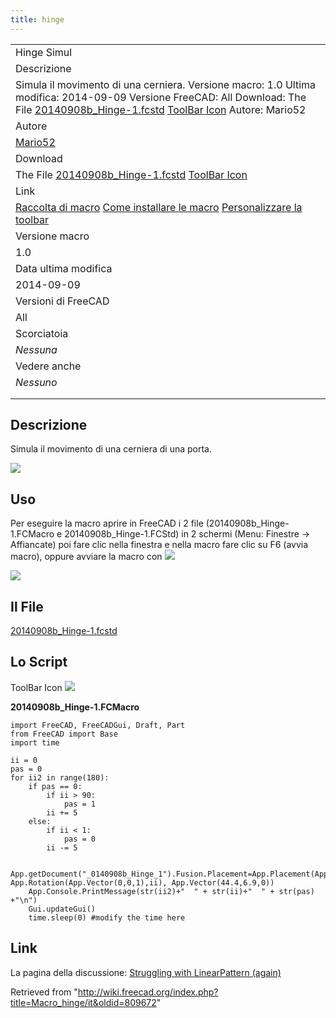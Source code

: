 ```yaml
---
title: hinge
---
```


|                                                                                                                                                                                                                                                                                                            |
| ---------------------------------------------------------------------------------------------------------------------------------------------------------------------------------------------------------------------------------------------------------------------------------------------------------- |
| Hinge Simul                                                                                                                                                                                                                                                                                                |
| Descrizione                                                                                                                                                                                                                                                                                                |
| Simula il movimento di una cerniera. Versione macro: 1.0 Ultima modifica: 2014-09-09 Versione FreeCAD: All Download: The File [20140908b_Hinge-1.fcstd](http://forum.freecadweb.org/download/file.php?id=7628) [ToolBar Icon](https://www.freecadweb.org/wiki/images/a/a8/Macro_hinge.png) Autore: Mario52 |
| Autore                                                                                                                                                                                                                                                                                                     |
| [Mario52](/User:Mario52 "User:Mario52")                                                                                                                                                                                                                                                                    |
| Download                                                                                                                                                                                                                                                                                                   |
| The File [20140908b_Hinge-1.fcstd](http://forum.freecadweb.org/download/file.php?id=7628) [ToolBar Icon](https://www.freecadweb.org/wiki/images/a/a8/Macro_hinge.png)                                                                                                                                      |
| Link                                                                                                                                                                                                                                                                                                       |
| [Raccolta di macro](/Macros_recipes/it "Macros recipes/it") [Come installare le macro](/How_to_install_macros/it "How to install macros/it") [Personalizzare la toolbar](/Customize_Toolbars/it "Customize Toolbars/it")                                                                                   |
| Versione macro                                                                                                                                                                                                                                                                                             |
| 1.0                                                                                                                                                                                                                                                                                                        |
| Data ultima modifica                                                                                                                                                                                                                                                                                       |
| 2014-09-09                                                                                                                                                                                                                                                                                                 |
| Versioni di FreeCAD                                                                                                                                                                                                                                                                                        |
| All                                                                                                                                                                                                                                                                                                        |
| Scorciatoia                                                                                                                                                                                                                                                                                                |
| _Nessuna_                                                                                                                                                                                                                                                                                                  |
| Vedere anche                                                                                                                                                                                                                                                                                               |
| _Nessuno_                                                                                                                                                                                                                                                                                                  |
|                                                                                                                                                                                                                                                                                                            |
|                                                                                                                                                                                                                                                                                                            |

## Descrizione

Simula il movimento di una cerniera di una porta.

![](/images/Hing_00.gif)

## Uso

Per eseguire la macro aprire in FreeCAD i 2 file (20140908b_Hinge-1.FCMacro e 20140908b_Hinge-1.FCStd) in 2 schermi (Menu: Finestre -> Affiancate) poi fare clic nella finestra e nella macro fare clic su F6 (avvia macro), oppure avviare la macro con ![](/images/Std_DlgMacroExecuteDirect.svg)

![](/images/Hing_01.png)

## Il File

[20140908b_Hinge-1.fcstd](http://forum.freecadweb.org/download/file.php?id=7628)

## Lo Script

ToolBar Icon ![](/images/Macro_hinge.png)

**20140908b_Hinge-1.FCMacro**

```
import FreeCAD, FreeCADGui, Draft, Part
from FreeCAD import Base
import time

ii = 0
pas = 0
for ii2 in range(180):
    if pas == 0:
        if ii > 90:
            pas = 1
        ii += 5
    else:
        if ii < 1:
            pas = 0
        ii -= 5

    App.getDocument("_0140908b_Hinge_1").Fusion.Placement=App.Placement(App.Vector(0,0,0), App.Rotation(App.Vector(0,0,1),ii), App.Vector(44.4,6.9,0))
    App.Console.PrintMessage(str(ii2)+"  " + str(ii)+"  " + str(pas) +"\n")
    Gui.updateGui()
    time.sleep(0) #modify the time here
```

## Link

La pagina della discussione: [Struggling with LinearPattern (again)](http://forum.freecadweb.org/viewtopic.php?f=3&t=7606&p=62086#p62086)

Retrieved from "<http://wiki.freecad.org/index.php?title=Macro_hinge/it&oldid=809672>"
